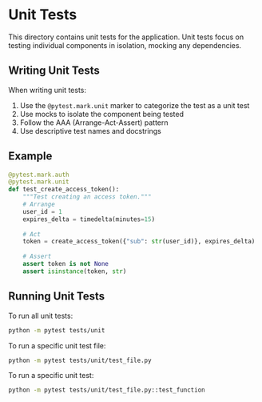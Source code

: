 # Unit Tests

This directory contains unit tests for the application. Unit tests focus on testing individual components in isolation, mocking any dependencies.

## Writing Unit Tests

When writing unit tests:

1. Use the `@pytest.mark.unit` marker to categorize the test as a unit test
2. Use mocks to isolate the component being tested
3. Follow the AAA (Arrange-Act-Assert) pattern
4. Use descriptive test names and docstrings

## Example

```python
@pytest.mark.auth
@pytest.mark.unit
def test_create_access_token():
    """Test creating an access token."""
    # Arrange
    user_id = 1
    expires_delta = timedelta(minutes=15)
    
    # Act
    token = create_access_token({"sub": str(user_id)}, expires_delta)
    
    # Assert
    assert token is not None
    assert isinstance(token, str)
```

## Running Unit Tests

To run all unit tests:

```bash
python -m pytest tests/unit
```

To run a specific unit test file:

```bash
python -m pytest tests/unit/test_file.py
```

To run a specific unit test:

```bash
python -m pytest tests/unit/test_file.py::test_function
```
